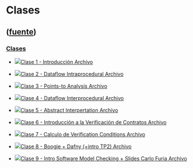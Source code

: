 # Clases
([fuente](https://campus.exactas.uba.ar/course/view.php?id=1017&section=3))
---
### [Clases](https://campus.exactas.uba.ar/course/view.php?id=1017&section=3)

  - [![ ](https://campus.exactas.uba.ar/theme/image.php/aardvark/core/1524752928/f/pdf-24)Clase 1 - Introducción Archivo](https://campus.exactas.uba.ar/mod/resource/view.php?id=52574)

  - [![ ](https://campus.exactas.uba.ar/theme/image.php/aardvark/core/1524752928/f/pdf-24)Clase 2 - Dataflow Intraprocedural Archivo](https://campus.exactas.uba.ar/mod/resource/view.php?id=52575)

  - [![ ](https://campus.exactas.uba.ar/theme/image.php/aardvark/core/1524752928/f/pdf-24)Clase 3 - Points-to Analysis Archivo](https://campus.exactas.uba.ar/mod/resource/view.php?id=52576)

  - [![ ](https://campus.exactas.uba.ar/theme/image.php/aardvark/core/1524752928/f/pdf-24)Clase 4 - Dataflow Interprocedural Archivo](https://campus.exactas.uba.ar/mod/resource/view.php?id=52577)

  - [![ ](https://campus.exactas.uba.ar/theme/image.php/aardvark/core/1524752928/f/pdf-24)Clase 5 - Abstract Interpertation Archivo](https://campus.exactas.uba.ar/mod/resource/view.php?id=52578)

  - [![ ](https://campus.exactas.uba.ar/theme/image.php/aardvark/core/1524752928/f/pdf-24)Clase 6 - Introducción a la Verificación de Contratos Archivo](https://campus.exactas.uba.ar/mod/resource/view.php?id=52579)

  - [![ ](https://campus.exactas.uba.ar/theme/image.php/aardvark/core/1524752928/f/pdf-24)Clase 7 - Calculo de Verification Conditions Archivo](https://campus.exactas.uba.ar/mod/resource/view.php?id=52580)

  - [![ ](https://campus.exactas.uba.ar/theme/image.php/aardvark/core/1524752928/f/pdf-24)Clase 8 - Boogie + Dafny (+intro TP2) Archivo](https://campus.exactas.uba.ar/mod/resource/view.php?id=52581)

  - [![ ](https://campus.exactas.uba.ar/theme/image.php/aardvark/core/1524752928/f/pdf-24)Clase 9 - Intro Software Model Checking + Slides Carlo Furia Archivo](https://campus.exactas.uba.ar/mod/resource/view.php?id=52582)

